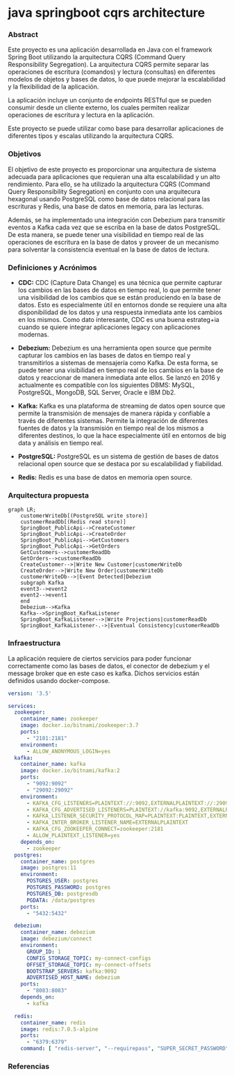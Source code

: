 # java springboot cqrs architecture

### Abstract

Este proyecto es una aplicación desarrollada en Java con el framework Spring Boot utilizando la arquitectura CQRS (Command Query Responsibility Segregation). La arquitectura CQRS permite separar las operaciones de escritura (comandos) y lectura (consultas) en diferentes modelos de objetos y bases de datos, lo que puede mejorar la escalabilidad y la flexibilidad de la aplicación.

La aplicación incluye un conjunto de endpoints RESTful que se pueden consumir desde un cliente externo, los cuales permiten realizar operaciones de escritura y lectura en la aplicación.

Este proyecto se puede utilizar como base para desarrollar aplicaciones de diferentes tipos y escalas utilizando la arquitectura CQRS.

### Objetivos

El objetivo de este proyecto es proporcionar una arquitectura de sistema adecuada para aplicaciones que requieran una alta escalabilidad y un alto rendimiento. Para ello, se ha utilizado la arquitectura CQRS (Command Query Responsibility Segregation) en conjunto con una arquitecura hexagonal usando PostgreSQL como base de datos relacional para las escrituras y Redis, una base de datos en memoria, para las lecturas.

Además, se ha implementado una integración con Debezium para transmitir eventos a Kafka cada vez que se escriba en la base de datos PostgreSQL. De esta manera, se puede tener una visibilidad en tiempo real de las operaciones de escritura en la base de datos y proveer de un mecanismo para solventar la consistencia eventual en la base de datos de lectura.

### Definiciones y Acrónimos

- **CDC:** CDC (Capture Data Change) es una técnica que permite capturar los cambios en las bases de datos en tiempo real, lo que permite tener una visibilidad de los cambios que se están produciendo en la base de datos. Esto es especialmente útil en entornos donde se requiere una alta disponibilidad de los datos y una respuesta inmediata ante los cambios en los mismos. Como dato interesante, CDC es una buena estrateg+ia cuando se quiere integrar aplicaciones legacy con aplicaciones modernas.

- **Debezium:** Debezium es una herramienta open source que permite capturar los cambios en las bases de datos en tiempo real y transmitirlos a sistemas de mensajería como Kafka. De esta forma, se puede tener una visibilidad en tiempo real de los cambios en la base de datos y reaccionar de manera inmediata ante ellos. Se lanzó en 2016 y actualmente es compatible con los siguientes DBMS: MySQL, PostgreSQL, MongoDB, SQL Server, Oracle e IBM Db2.

- **Kafka:** Kafka es una plataforma de streaming de datos open source que permite la transmisión de mensajes de manera rápida y confiable a través de diferentes sistemas. Permite la integración de diferentes fuentes de datos y la transmisión en tiempo real de los mismos a diferentes destinos, lo que la hace especialmente útil en entornos de big data y análisis en tiempo real.

- **PostgreSQL:** PostgreSQL es un sistema de gestión de bases de datos relacional open source que se destaca por su escalabilidad y fiabilidad.

- **Redis:** Redis es una base de datos en memoria open source.

### Arquitectura propuesta

```mermaid
graph LR;
    customerWriteDb[(PostgreSQL write store)]
    customerReadDb[(Redis read store)]
    SpringBoot_PublicApi-->CreateCustomer
    SpringBoot_PublicApi-->CreateOrder
    SpringBoot_PublicApi-->GetCustomers
    SpringBoot_PublicApi-->GetOrders
    GetCustomers-->customerReadDb
    GetOrders-->customerReadDb
    CreateCustomer-->|Write New Customer|customerWriteDb
    CreateOrder-->|Write New Order|customerWriteDb
    customerWriteDb-->|Event Detected|Debezium
    subgraph Kafka
    event3-->event2
    event2-->event1
    end
    Debezium-->Kafka
    Kafka-->SpringBoot_KafkaListener
    SpringBoot_KafkaListener-->|Write Projections|customerReadDb
    SpringBoot_KafkaListener-.->|Eventual Consistency|customerReadDb
```

### Infraestructura

La aplicación requiere de ciertos servicios para poder funcionar correctamente como las bases de datos, el conector de debezium y el message broker que en este caso es kafka. Dichos servicios están definidos usando docker-compose.

```yaml
version: '3.5'

services:
  zookeeper:
    container_name: zookeeper
    image: docker.io/bitnami/zookeeper:3.7
    ports:
      - "2181:2181"
    environment:
      - ALLOW_ANONYMOUS_LOGIN=yes
  kafka:
    container_name: kafka
    image: docker.io/bitnami/kafka:2
    ports:
      - "9092:9092"
      - "29092:29092"
    environment:
      - KAFKA_CFG_LISTENERS=PLAINTEXT://:9092,EXTERNALPLAINTEXT://:29092
      - KAFKA_CFG_ADVERTISED_LISTENERS=PLAINTEXT://kafka:9092,EXTERNALPLAINTEXT://localhost:29092
      - KAFKA_LISTENER_SECURITY_PROTOCOL_MAP=PLAINTEXT:PLAINTEXT,EXTERNALPLAINTEXT:PLAINTEXT
      - KAFKA_INTER_BROKER_LISTENER_NAME=EXTERNALPLAINTEXT
      - KAFKA_CFG_ZOOKEEPER_CONNECT=zookeeper:2181
      - ALLOW_PLAINTEXT_LISTENER=yes
    depends_on:
      - zookeeper
  postgres:
    container_name: postgres
    image: postgres:11
    environment:
      POSTGRES_USER: postgres
      POSTGRES_PASSWORD: postgres
      POSTGRES_DB: postgresdb
      PGDATA: /data/postgres
    ports:
      - "5432:5432"

  debezium:
    container_name: debezium
    image: debezium/connect
    environment:
      GROUP_ID: 1
      CONFIG_STORAGE_TOPIC: my-connect-configs
      OFFSET_STORAGE_TOPIC: my-connect-offsets
      BOOTSTRAP_SERVERS: kafka:9092
      ADVERTISED_HOST_NAME: debezium
    ports:
      - "8083:8083"
    depends_on:
      - kafka

  redis:
    container_name: redis
    image: redis:7.0.5-alpine
    ports:
      - "6379:6379"
    command: [ "redis-server", "--requirepass", "SUPER_SECRET_PASSWORD" ]
 ```
 
 ### Referencias

